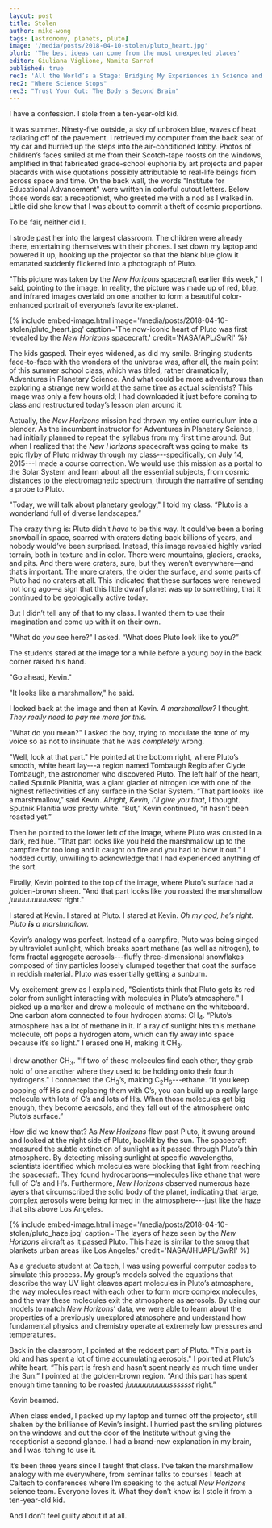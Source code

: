 ```yaml
---
layout: post
title: Stolen
author: mike-wong
tags: [astronomy, planets, pluto]
image: '/media/posts/2018-04-10-stolen/pluto_heart.jpg'
blurb: 'The best ideas can come from the most unexpected places'
editor: Giuliana Viglione, Namita Sarraf
published: true
rec1: 'All the World’s a Stage: Bridging My Experiences in Science and Music'
rec2: "Where Science Stops"
rec3: "Trust Your Gut: The Body's Second Brain"
---
```


I have a confession. I stole from a ten-year-old kid.

It was summer. Ninety-five outside, a sky of unbroken blue, waves of heat radiating off of the pavement. I retrieved my computer from the back seat of my car and hurried up the steps into the air-conditioned lobby. Photos of children’s faces smiled at me from their Scotch-tape roosts on the windows, amplified in that fabricated grade-school euphoria by art projects and paper placards with wise quotations possibly attributable to real-life beings from across space and time. On the back wall, the words "Institute for Educational Advancement" were written in colorful cutout letters. Below those words sat a receptionist, who greeted me with a nod as I walked in. Little did she know that I was about to commit a theft of cosmic proportions.

To be fair, neither did I.

I strode past her into the largest classroom. The children were already there, entertaining themselves with their phones. I set down my laptop and powered it up, hooking up the projector so that the blank blue glow it emanated suddenly flickered into a photograph of Pluto.

"This picture was taken by the *New Horizons* spacecraft earlier this week," I said, pointing to the image.  In reality, the picture was made up of red, blue, and infrared images overlaid on one another to form a beautiful color-enhanced portrait of everyone’s favorite ex-planet.

{% include embed-image.html image='/media/posts/2018-04-10-stolen/pluto_heart.jpg' caption='The now-iconic heart of Pluto was first revealed by the <i>New Horizons</i> spacecraft.' credit='NASA/APL/SwRI' %}

The kids gasped. Their eyes widened, as did my smile. Bringing students face-to-face with the wonders of the universe was, after all, the main point of this summer school class, which was titled, rather dramatically, Adventures in Planetary Science. And what could be more adventurous than exploring a strange new world at the same time as actual scientists? This image was only a few hours old; I had downloaded it just before coming to class and restructured today’s lesson plan around it.

Actually, the *New Horizons* mission had thrown my entire curriculum into a blender. As the incumbent instructor for Adventures in Planetary Science, I had initially planned to repeat the syllabus from my first time around. But when I realized that the *New Horizons* spacecraft was going to make its epic flyby of Pluto midway through my class---specifically, on July 14, 2015---I made a course correction. We would use this mission as a portal to the Solar System and learn about all the essential subjects, from cosmic distances to the electromagnetic spectrum, through the narrative of sending a probe to Pluto.

"Today, we will talk about planetary geology," I told my class. “Pluto is a wonderland full of diverse landscapes.”

The crazy thing is: Pluto didn’t *have* to be this way. It could’ve been a boring snowball in space, scarred with craters dating back billions of years, and nobody would’ve been surprised. Instead, this image revealed highly varied terrain, both in texture and in color. There were mountains, glaciers, cracks, and pits. And there were craters, sure, but they weren’t everywhere—and that’s important. The more craters, the older the surface, and some parts of Pluto had no craters at all. This indicated that these surfaces were renewed not long ago—a sign that this little dwarf planet was up to something, that it continued to be geologically active today.

But I didn’t tell any of that to my class. I wanted them to use their imagination and come up with it on their own.

"What do *you* see here?" I asked. “What does Pluto look like to you?”

The students stared at the image for a while before a young boy in the back corner raised his hand.

"Go ahead, Kevin."

"It looks like a marshmallow," he said.

I looked back at the image and then at Kevin. *A marshmallow?* I thought. *They really need to pay me more for this.*

"What do you mean?" I asked the boy, trying to modulate the tone of my voice so as not to insinuate that he was *completely* wrong.

"Well, look at that part." He pointed at the bottom right, where Pluto’s smooth, white heart lay---a region named Tombaugh Regio after Clyde Tombaugh, the astronomer who discovered Pluto. The left half of the heart, called Sputnik Planitia, was a giant glacier of nitrogen ice with one of the highest reflectivities of any surface in the Solar System. “That part looks like a marshmallow,” said Kevin. *Alright, Kevin, I’ll give you that*, I thought. Sputnik Planitia *was* pretty white. “But,” Kevin continued, “it hasn’t been roasted yet.”

Then he pointed to the lower left of the image, where Pluto was crusted in a dark, red hue. "That part looks like you held the marshmallow up to the campfire for too long and it caught on fire and you had to blow it out." I nodded curtly, unwilling to acknowledge that I had experienced anything of the sort.

Finally, Kevin pointed to the top of the image, where Pluto’s surface had a golden-brown sheen. "And that part looks like you roasted the marshmallow *juuuuuuuuussst* right."

I stared at Kevin. I stared at Pluto. I stared at Kevin. *Oh my god, he’s right. Pluto **is** a marshmallow.*

Kevin’s analogy was perfect. Instead of a campfire, Pluto was being singed by ultraviolet sunlight, which breaks apart methane (as well as nitrogen), to form fractal aggregate aerosols---fluffy three-dimensional snowflakes composed of tiny particles loosely clumped together that coat the surface in reddish material. Pluto was essentially getting a sunburn.

My excitement grew as I explained, "Scientists think that Pluto gets its red color from sunlight interacting with molecules in Pluto’s atmosphere." I picked up a marker and drew a molecule of methane on the whiteboard. One carbon atom connected to four hydrogen atoms: CH<sub>4</sub>. “Pluto’s atmosphere has a lot of methane in it. If a ray of sunlight hits this methane molecule, off pops a hydrogen atom, which can fly away into space because it’s so light.” I erased one H, making it CH<sub>3</sub>.

I drew another CH<sub>3</sub>. "If two of these molecules find each other, they grab hold of one another where they used to be holding onto their fourth hydrogens." I connected the CH<sub>3</sub>’s, making C<sub>2</sub>H<sub>6</sub>---ethane. “If you keep popping off H’s and replacing them with C’s, you can build up a really large molecule with lots of C’s and lots of H’s. When those molecules get big enough, they become aerosols, and they fall out of the atmosphere onto Pluto’s surface.”

How did we know that? As *New Horizons* flew past Pluto, it swung around and looked at the night side of Pluto, backlit by the sun. The spacecraft measured the subtle extinction of sunlight as it passed through Pluto’s thin atmosphere. By detecting missing sunlight at specific wavelengths, scientists identified which molecules were blocking that light from reaching the spacecraft. They found hydrocarbons—molecules like ethane that were full of C’s and H’s. Furthermore, *New Horizons* observed numerous haze layers that circumscribed the solid body of the planet, indicating that large, complex aerosols were being formed in the atmosphere---just like the haze that sits above Los Angeles. 

{% include embed-image.html image='/media/posts/2018-04-10-stolen/pluto_haze.jpg' caption='The layers of haze seen by the <i>New Horizons</i> aircraft as it passed Pluto. This haze is similar to the smog that blankets urban areas like Los Angeles.' credit='NASA/JHUAPL/SwRI' %}

As a graduate student at Caltech, I was using powerful computer codes to simulate this process. My group’s models solved the equations that describe the way UV light cleaves apart molecules in Pluto’s atmosphere, the way molecules react with each other to form more complex molecules, and the way these molecules exit the atmosphere as aerosols. By using our models to match *New Horizons*’ data, we were able to learn about the properties of a previously unexplored atmosphere and understand how fundamental physics and chemistry operate at extremely low pressures and temperatures.

Back in the classroom, I pointed at the reddest part of Pluto. "This part is old and has spent a lot of time accumulating aerosols." I pointed at Pluto’s white heart. “This part is fresh and hasn’t spent nearly as much time under the Sun.” I pointed at the golden-brown region. “And this part has spent enough time tanning to be roasted *juuuuuuuuuusssssst* right.”

Kevin beamed.

When class ended, I packed up my laptop and turned off the projector, still shaken by the brilliance of Kevin’s insight. I hurried past the smiling pictures on the windows and out the door of the Institute without giving the receptionist a second glance. I had a brand-new explanation in my brain, and I was itching to use it.

It’s been three years since I taught that class. I’ve taken the marshmallow analogy with me everywhere, from seminar talks to courses I teach at Caltech to conferences where I’m speaking to the actual *New Horizons* science team. Everyone loves it. What they don’t know is: I stole it from a ten-year-old kid.

And I don’t feel guilty about it at all.

